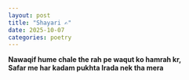 ```yaml
---
layout: post
title: "Shayari ✍️"
date: 2025-10-07
categories: poetry
---
```



**Nawaqif hume chale the rah pe waqut ko hamrah kr,**  
**Safar me har kadam pukhta Irada nek tha mera**


